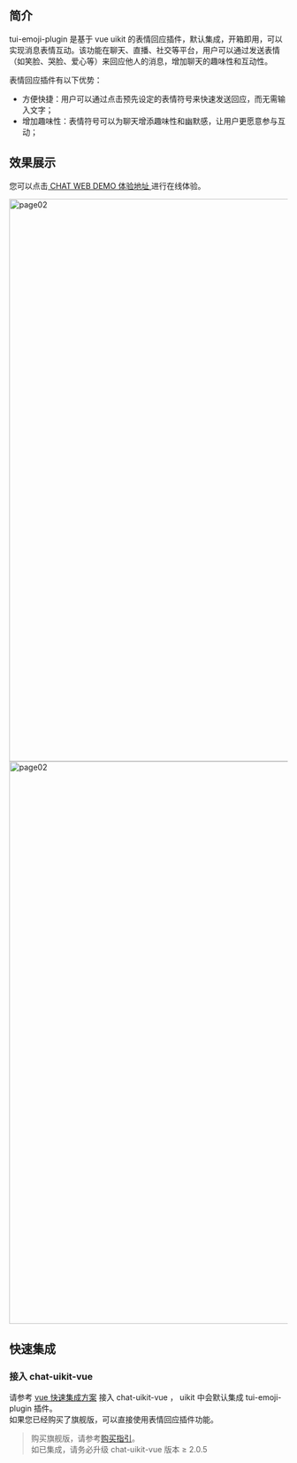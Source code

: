 ## 简介
tui-emoji-plugin 是基于 vue uikit 的表情回应插件，默认集成，开箱即用，可以实现消息表情互动。该功能在聊天、直播、社交等平台，用户可以通过发送表情（如笑脸、哭脸、爱心等）来回应他人的消息，增加聊天的趣味性和互动性。

表情回应插件有以下优势：
- 方便快捷：用户可以通过点击预先设定的表情符号来快速发送回应，而无需输入文字；
- 增加趣味性：表情符号可以为聊天增添趣味性和幽默感，让用户更愿意参与互动；

## 效果展示

您可以点击[ CHAT WEB DEMO 体验地址 ](https://web.sdk.qcloud.com/im/demo/latest/index.html)进行在线体验。

<img width="1015" alt="page02" src="https://github.com/chenximo/CoachTalk/assets/37072197/dde82025-706c-4bbf-a3e0-b32f640ec24c">
<img width="1015" alt="page02" src="https://github.com/chenximo/CoachTalk/assets/37072197/9bb7ee99-7099-43f3-8c4e-aab499068b2b">

## 快速集成

### 接入 chat-uikit-vue
请参考 [vue 快速集成方案](https://cloud.tencent.com/document/product/269/68493) 接入 chat-uikit-vue ， uikit 中会默认集成 tui-emoji-plugin 插件。<br />
如果您已经购买了旗舰版，可以直接使用表情回应插件功能。<br />
> 购买旗舰版，请参考[购买指引](https://cloud.tencent.com/document/product/269/32458)。<br />
> 如已集成，请务必升级 chat-uikit-vue 版本 ≥ 2.0.5
